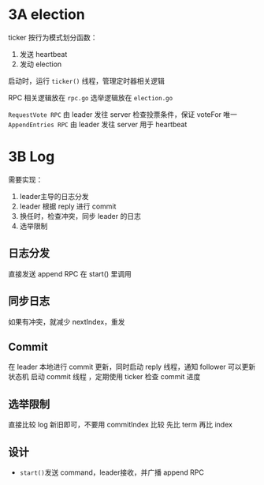 # 3A election
ticker 按行为模式划分函数：
1. 发送 heartbeat
2. 发动 election

启动时，运行 `ticker()` 线程，管理定时器相关逻辑

RPC 相关逻辑放在 `rpc.go` 
选举逻辑放在 `election.go`

`RequestVote RPC`
  由 leader 发往 server
  检查投票条件，保证 voteFor 唯一
`AppendEntries RPC`
  由 leader 发往 server
  用于 heartbeat

# 3B Log
需要实现：
1. leader主导的日志分发
2. leader 根据 reply 进行 commit
3. 换任时，检查冲突，同步 leader 的日志
4. 选举限制

## 日志分发
直接发送 append RPC
  在 start() 里调用
## 同步日志
如果有冲突，就减少 nextIndex，重发
## Commit
在 leader 本地进行 commit 更新，同时启动 reply 线程，通知 follower 可以更新状态机
启动 commit 线程 ，定期使用 ticker 检查 commit 进度
## 选举限制
直接比较 log 新旧即可，不要用 commitIndex 比较
先比 term 再比 index

## 设计
- `start()`发送 command，leader接收，并广播 append RPC